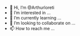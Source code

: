 - 👋 Hi, I’m @Arthurloreti
- 👀 I’m interested in ...
- 🌱 I’m currently learning ...
- 💞️ I’m looking to collaborate on ...
- 📫 How to reach me ...

<!---
Arthurloreti/Arthurloreti is a ✨ special ✨ repository because its `README.md` (this file) appears on your GitHub profile.
You can click the Preview link to take a look at your changes.
--->
